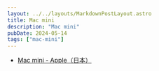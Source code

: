```yaml
---
layout: ../../layouts/MarkdownPostLayout.astro
title: Mac mini
description: "Mac mini"
pubDate: 2024-05-14
tags: ["mac-mini"]
---
```


- [Mac mini \- Apple（日本）](https://www.apple.com/jp/mac-mini/)


